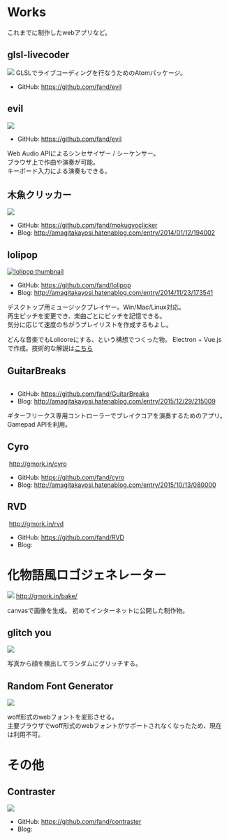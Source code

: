 # Works

これまでに制作したwebアプリなど。

## glsl-livecoder
<a href="https://atom.io/packages/glsl-livecoder"><img class="thumbnail" src="/static/image/t_evil.png"/></a>
GLSLでライブコーディングを行なうためのAtomパッケージ。

- GitHub: https://github.com/fand/evil

## evil
<a href="http://evil.gmork.in/"><img class="thumbnail" src="/static/image/t_evil.png"/></a>

- GitHub: https://github.com/fand/evil

Web Audio APIによるシンセサイザー / シーケンサー。<br>
ブラウザ上で作曲や演奏が可能。<br>
キーボード入力による演奏もできる。

## 木魚クリッカー
<a href="http://gmork.in/mokugyo/"><img class="thumbnail" src="/static/image/t_mokugyo.png"/></a>

- GitHub: https://github.com/fand/mokugyoclicker
- Blog: http://amagitakayosi.hatenablog.com/entry/2014/01/12/194002

## lolipop
[![lolipop thumbnail](http://cdn-ak.f.st-hatena.com/images/fotolife/a/amagitakayosi/20141123/20141123172027.png)](https://github.com/fand/lolipop)

- GitHub: https://github.com/fand/lolipop
- Blog: http://amagitakayosi.hatenablog.com/entry/2014/11/23/173541

デスクトップ用ミュージックプレイヤー。Win/Mac/Linux対応。<br>
再生ピッチを変更でき、楽曲ごとにピッチを記憶できる。<br>
気分に応じて速度のちがうプレイリストを作成するもよし。

どんな音楽でもLolicoreにする、という構想でつくった物。
Electron + Vue.jsで作成。技術的な解説は[こちら](http://amagitakayosi.hatenablog.com/entry/2014/11/25/080000)

## GuitarBreaks
[![]()](http://gmork.in/guitarbreaks)

- GitHub: https://github.com/fand/GuitarBreaks
- Blog: http://amagitakayosi.hatenablog.com/entry/2015/12/29/215009

ギターフリークス専用コントローラーでブレイクコアを演奏するためのアプリ。
Gamepad APIを利用。

## Cyro
![]()
http://gmork.in/cyro

- GitHub: https://github.com/fand/cyro
- Blog: http://amagitakayosi.hatenablog.com/entry/2015/10/13/080000

## RVD
![]()
http://gmork.in/rvd

- GitHub: https://github.com/fand/RVD
- Blog:


# 化物語風ロゴジェネレーター
<a href="http://gmork.in/bake/"><img class="thumbnail" src="/static/image/t_bake.png"/></a>
http://gmork.in/bake/

canvasで画像を生成。
初めてインターネットに公開した制作物。

## glitch you
<a href="http://gmork.in/glitch/"><img class="thumbnail" src="/static/image/t_glitch.png"/></a>

写真から顔を検出してランダムにグリッチする。

## Random Font Generator
<a href="http://font.gmork.in/"><img class="thumbnail" src="/static/image/t_font.png"/></a>

woff形式のwebフォントを変形させる。<br>
主要ブラウザでwoff形式のwebフォントがサポートされなくなったため、現在は利用不可。

# その他

## Contraster
[![](/static/)](http://gmork.in/contraster)

- GitHub: https://github.com/fand/contraster
- Blog:
